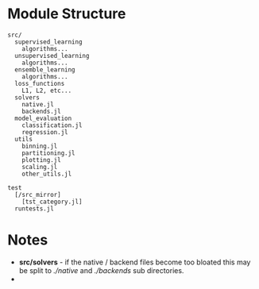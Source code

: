 # Module Structure

```
src/
  supervised_learning
    algorithms...
  unsupervised_learning
    algorithms...
  ensemble_learning
    algorithms...
  loss_functions
    L1, L2, etc...
  solvers
    native.jl
    backends.jl
  model_evaluation
    classification.jl
    regression.jl
  utils
    binning.jl
    partitioning.jl
    plotting.jl
    scaling.jl
    other_utils.jl

test
  [/src_mirror]
    [tst_category.jl]
  runtests.jl
```

# Notes
- **src/solvers** - if the native / backend files become too bloated this may be split to *./native* and *./backends* sub directories.
-
